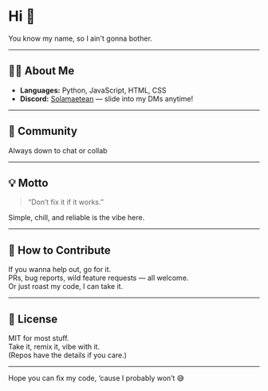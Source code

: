 # Hi 👋

You know my name, so I ain't gonna bother.

---

## 👨‍💻 About Me

- **Languages:** Python, JavaScript, HTML, CSS  
- **Discord:** [Solamaetean](https://discord.com/users/1286393510181736530) — slide into my DMs anytime!
---

## 🤝 Community

Always down to chat or collab  

---

## 💡 Motto

> “Don’t fix it if it works.”

Simple, chill, and reliable is the vibe here.

---

## 🚀 How to Contribute

If you wanna help out, go for it.  
PRs, bug reports, wild feature requests — all welcome.  
Or just roast my code, I can take it.

---

## 📄 License

MIT for most stuff.  
Take it, remix it, vibe with it.  
(Repos have the details if you care.)

---

Hope you can fix my code, ‘cause I probably won’t 😅
